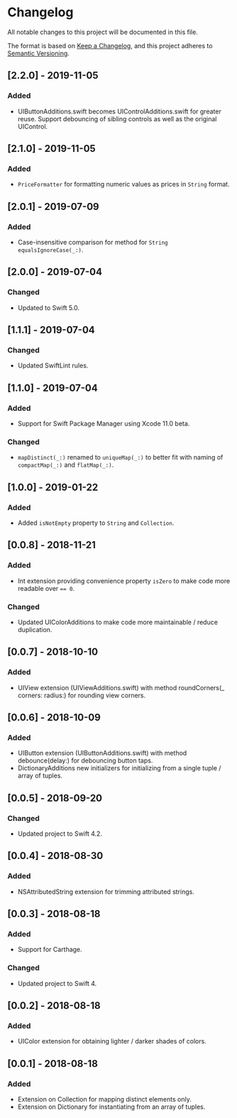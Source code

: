 # Changelog
All notable changes to this project will be documented in this file.

The format is based on [Keep a Changelog](https://keepachangelog.com/en/1.0.0/),
and this project adheres to [Semantic Versioning](https://semver.org/spec/v2.0.0.html).

## [2.2.0] - 2019-11-05
### Added
- UIButtonAdditions.swift becomes UIControlAdditions.swift for greater reuse. Support debouncing of sibling controls as well as the original UIControl.

## [2.1.0] - 2019-11-05
### Added
- `PriceFormatter` for formatting numeric values as prices in `String` format.

## [2.0.1] - 2019-07-09
### Added
- Case-insensitive comparison for method for `String` `equalsIgnoreCase(_:)`.

## [2.0.0] - 2019-07-04
### Changed
- Updated to Swift 5.0.

## [1.1.1] - 2019-07-04
### Changed
- Updated SwiftLint rules.

## [1.1.0] - 2019-07-04
### Added
- Support for Swift Package Manager using Xcode 11.0 beta.

### Changed
- `mapDistinct(_:)` renamed to `uniqueMap(_:)` to better fit with naming of `compactMap(_:)` and `flatMap(_:)`.

## [1.0.0] - 2019-01-22
### Added
- Added `isNotEmpty` property to `String` and `Collection`.

## [0.0.8] - 2018-11-21
### Added
- Int extension providing convenience property `isZero` to make code more readable over `== 0`.
### Changed
- Updated UIColorAdditions to make code more maintainable / reduce duplication.

## [0.0.7] - 2018-10-10
### Added
- UIView extension (UIViewAdditions.swift) with method roundCorners(_ corners: radius:) for rounding view corners.

## [0.0.6] - 2018-10-09
### Added
- UIButton extension (UIButtonAdditions.swift) with method debounce(delay:) for debouncing button taps.
- DictionaryAdditions new initializers for initializing from a single tuple / array of tuples.

## [0.0.5] - 2018-09-20
### Changed
- Updated project to Swift 4.2.

## [0.0.4] - 2018-08-30
### Added
- NSAttributedString extension for trimming attributed strings.

## [0.0.3] - 2018-08-18
### Added
- Support for Carthage.
### Changed
- Updated project to Swift 4.

## [0.0.2] - 2018-08-18
### Added
- UIColor extension for obtaining lighter / darker shades of colors.

## [0.0.1] - 2018-08-18
### Added
- Extension on Collection for mapping distinct elements only.
- Extension on Dictionary for instantiating from an array of tuples.
